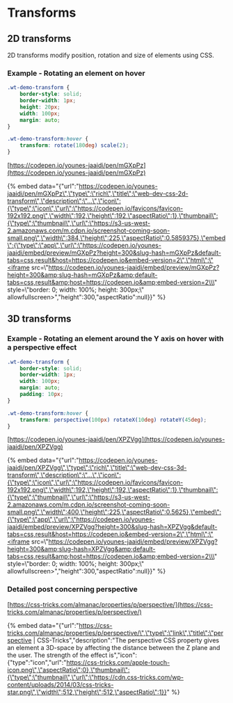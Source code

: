 # Transforms

## 2D transforms

2D transforms modify position, rotation and size of elements using CSS.

### Example - Rotating an element on hover

```css
.wt-demo-transform {
    border-style: solid;
    border-width: 1px;
    height: 20px;
    width: 100px;
    margin: auto;
}

.wt-demo-transform:hover {
    transform: rotate(180deg) scale(2);
}
```

[https://codepen.io/younes-jaaidi/pen/mGXpPz](https://codepen.io/younes-jaaidi/pen/mGXpPz)

{% embed data="{\"url\":\"https://codepen.io/younes-jaaidi/pen/mGXpPz\",\"type\":\"rich\",\"title\":\"web-dev-css-2d-transform\",\"description\":\"...\",\"icon\":{\"type\":\"icon\",\"url\":\"https://codepen.io/favicons/favicon-192x192.png\",\"width\":192,\"height\":192,\"aspectRatio\":1},\"thumbnail\":{\"type\":\"thumbnail\",\"url\":\"https://s3-us-west-2.amazonaws.com/m.cdpn.io/screenshot-coming-soon-small.png\",\"width\":384,\"height\":225,\"aspectRatio\":0.5859375},\"embed\":{\"type\":\"app\",\"url\":\"https://codepen.io/younes-jaaidi/embed/preview/mGXpPz?height=300&slug-hash=mGXpPz&default-tabs=css,result&host=https://codepen.io&embed-version=2\",\"html\":\"<iframe src=\\\"https://codepen.io/younes-jaaidi/embed/preview/mGXpPz?height=300&amp;slug-hash=mGXpPz&amp;default-tabs=css,result&amp;host=https://codepen.io&amp;embed-version=2\\\" style=\\\"border: 0; width: 100%; height: 300px;\\\" allowfullscreen></iframe>\",\"height\":300,\"aspectRatio\":null}}" %}

## 3D transforms

### Example - Rotating an element around the Y axis on hover with a perspective effect

```css
.wt-demo-transform {
    border-style: solid;
    border-width: 1px;
    width: 100px;
    margin: auto;
    padding: 10px;
}

.wt-demo-transform:hover {
    transform: perspective(100px) rotateX(10deg) rotateY(45deg);
}
```

[https://codepen.io/younes-jaaidi/pen/XPZVgg](https://codepen.io/younes-jaaidi/pen/XPZVgg)

{% embed data="{\"url\":\"https://codepen.io/younes-jaaidi/pen/XPZVgg\",\"type\":\"rich\",\"title\":\"web-dev-css-3d-transform\",\"description\":\"...\",\"icon\":{\"type\":\"icon\",\"url\":\"https://codepen.io/favicons/favicon-192x192.png\",\"width\":192,\"height\":192,\"aspectRatio\":1},\"thumbnail\":{\"type\":\"thumbnail\",\"url\":\"https://s3-us-west-2.amazonaws.com/m.cdpn.io/screenshot-coming-soon-small.png\",\"width\":400,\"height\":225,\"aspectRatio\":0.5625},\"embed\":{\"type\":\"app\",\"url\":\"https://codepen.io/younes-jaaidi/embed/preview/XPZVgg?height=300&slug-hash=XPZVgg&default-tabs=css,result&host=https://codepen.io&embed-version=2\",\"html\":\"<iframe src=\\\"https://codepen.io/younes-jaaidi/embed/preview/XPZVgg?height=300&amp;slug-hash=XPZVgg&amp;default-tabs=css,result&amp;host=https://codepen.io&amp;embed-version=2\\\" style=\\\"border: 0; width: 100%; height: 300px;\\\" allowfullscreen></iframe>\",\"height\":300,\"aspectRatio\":null}}" %}

### Detailed post concerning perspective

[https://css-tricks.com/almanac/properties/p/perspective/](https://css-tricks.com/almanac/properties/p/perspective/)

{% embed data="{\"url\":\"https://css-tricks.com/almanac/properties/p/perspective/\",\"type\":\"link\",\"title\":\"perspective \| CSS-Tricks\",\"description\":\"The perspective CSS property gives an element a 3D-space by affecting the distance between the Z plane and the user. The strength of the effect is\",\"icon\":{\"type\":\"icon\",\"url\":\"https://css-tricks.com/apple-touch-icon.png\",\"aspectRatio\":0},\"thumbnail\":{\"type\":\"thumbnail\",\"url\":\"https://cdn.css-tricks.com/wp-content/uploads/2014/03/css-tricks-star.png\",\"width\":512,\"height\":512,\"aspectRatio\":1}}" %}

